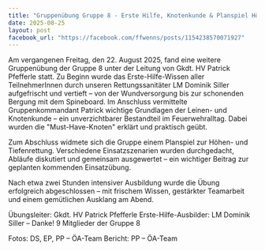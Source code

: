 ```yaml
---
title: "Gruppenübung Gruppe 8 - Erste Hilfe, Knotenkunde & Planspiel Höhen-/Tiefenrettung"
date: 2025-08-25
layout: post
facebook_url: "https://facebook.com/ffwenns/posts/1154238570071927"
---
```

Am vergangenen Freitag, den 22. August 2025, fand eine weitere Gruppenübung der Gruppe 8 unter der Leitung von Gkdt. HV Patrick Pfefferle statt. 
 Zu Beginn wurde das Erste-Hilfe-Wissen aller TeilnehmerInnen durch unseren Rettungssanitäter LM Dominik Siller aufgefrischt und vertieft – von der Wundversorgung bis zur schonenden Bergung mit dem Spineboard. 
 Im Anschluss vermittelte Gruppenkommandant Patrick wichtige Grundlagen der Leinen- und Knotenkunde – ein unverzichtbarer Bestandteil im Feuerwehralltag. Dabei wurden die "Must-Have-Knoten" erklärt und praktisch geübt. 

 Zum Abschluss widmete sich die Gruppe einem Planspiel zur Höhen- und Tiefenrettung. Verschiedene Einsatzszenarien wurden durchgedacht, Abläufe diskutiert und gemeinsam ausgewertet – ein wichtiger Beitrag zur geplanten kommenden Einsatzübung. 

Nach etwa zwei Stunden intensiver Ausbildung wurde die Übung erfolgreich abgeschlossen – mit frischem Wissen, gestärkter Teamarbeit und einem gemütlichen Ausklang am Abend. 

 Übungsleiter: Gkdt. HV Patrick Pfefferle
 Erste-Hilfe-Ausbilder: LM Dominik Siller – Danke!
 9 Mitglieder der Gruppe 8

Fotos: DS, EP, PP – ÖA-Team
 Bericht: PP – ÖA-Team
